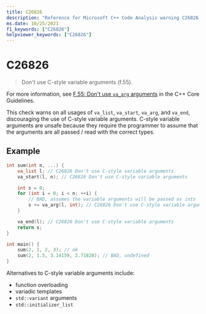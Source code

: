 ```yaml
---
title: C26826
description: "Reference for Microsoft C++ Code Analysis warning C26826 in Visual Studio."
ms.date: 10/25/2021
f1_keywords: ["C26826"]
helpviewer_keywords: ["C26826"]
---
```

# C26826

> Don't use C-style variable arguments (f.55).

For more information, see [F.55: Don't use `va_arg` arguments](https://github.com/isocpp/CppCoreGuidelines/blob/master/CppCoreGuidelines.md#f55-dont-use-va_arg-arguments) in the C++ Core Guidelines.

This check warns on all usages of `va_list`, `va_start`, `va_arg`, and `va_end`, discouraging the use of C-style variable arguments. C-style variable arguments are unsafe because they require the programmer to assume that the arguments are all passed / read with the correct types.

## Example

```cpp
int sum(int n, ...) {
    va_list l; // C26826 Don't use C-style variable arguments
    va_start(l, n); // C26826 Don't use C-style variable arguments

    int s = 0;
    for (int i = 0; i < n; ++i) {
        // BAD, assumes the variable arguments will be passed as ints
        s += va_arg(l, int); // C26826 Don't use C-style variable arguments
    }

    va_end(l); // C26826 Don't use C-style variable arguments
    return s;
}

int main() {
    sum(2, 1, 2, 3); // ok
    sum(2, 1.5, 3.14159, 2.71828); // BAD, undefined
}
```

Alternatives to C-style variable arguments include:
- function overloading
- variadic templates
- `std::variant` arguments
- `std::initializer_list`

